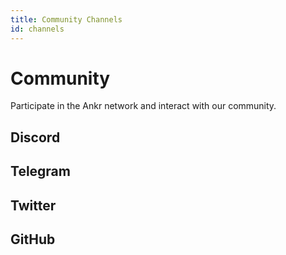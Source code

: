 ```yaml
---
title: Community Channels
id: channels
---
```


# Community

Participate in the Ankr network and interact with our community.

## Discord


## Telegram


## Twitter


## GitHub

